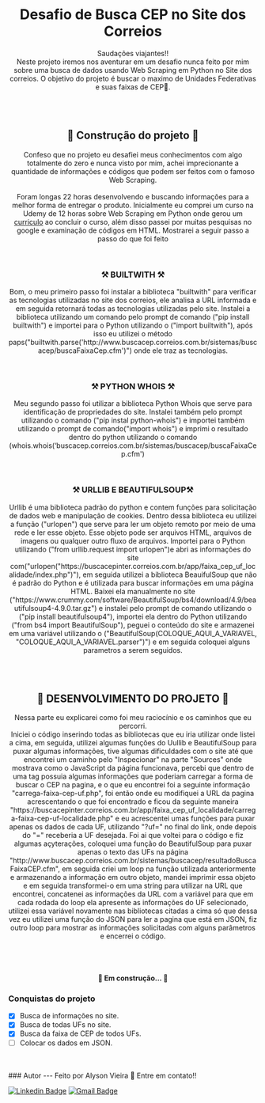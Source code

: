 <h1 align="center">Desafio de Busca CEP no Site dos Correios</h1>

<p align="center">Saudações viajantes!!</br> Neste projeto iremos nos aventurar em um desafio nunca feito por mim sobre uma busca de dados usando Web Scraping em Python no Site dos correios. O objetivo do projeto é buscar o maximo de Unidades Federativas e suas faixas de CEP🚀.</p>
</br>
</br>
<h2 align="center">🔨 Construção do projeto 🔨</h2>

<p align="center">Confeso que no projeto eu desafiei meus conhecimentos com algo totalmente do zero e nunca visto por mim, achei imprecionante a quantidade de informações e códigos que podem ser feitos com o famoso Web Scraping.</br></br>Foram longas 22 horas desenvolvendo e buscando informações para a melhor forma de entregar o produto. Inicialmente eu comprei um curso na Udemy de 12 horas sobre Web Scraping em Python onde gerou um <a href="https://www.udemy.com/certificate/UC-f508f580-298c-469b-87f6-dd7c467fb6d6/">curriculo</a> ao concluir o curso, além disso passei por muitas pesquisas no google e examinação de códigos em HTML. Mostrarei a seguir passo a passo do que foi feito</p>
</br>

<h3 align="center">⚒️ BUILTWITH ⚒️</h3>
	   
<p align="center">Bom, o meu primeiro passo foi instalar a biblioteca "builtwith" para verificar as tecnologias utilizadas no site dos correios, ele analisa a URL informada e em seguida retornará todas as tecnologias utilizadas pelo site. Instalei a biblioteca utilizando um comando pelo prompt de comando ("pip install builtwith") e importei para o Python utilizando o ("import builtwith"), após isso eu utilizei o método paps("builtwith.parse('http://www.buscacep.correios.com.br/sistemas/buscacep/buscaFaixaCep.cfm')") onde ele traz as tecnologias.</p>
</br>

<h3 align="center">⚒️ PYTHON WHOIS ⚒️</h3>
	   
<p align="center">Meu segundo passo foi utilizar a biblioteca Python Whois que serve para identificação de propriedades do site. Instalei também pelo prompt utilizando o comando ("pip instal python-whois") e importei também utilizando o prompt de comando("import whois") e imprimi o resultado dentro do python utilizando o comando (whois.whois(‘buscacep.correios.com.br/sistemas/buscacep/buscaFaixaCep.cfm')</p>
</br>

<h3 align="center">⚒️ URLLIB E BEAUTIFULSOUP⚒️</h3>
	   
<p align="center">Urllib é uma biblioteca padrão do python e contem funções para solicitação de dados web e manipulação de cookies. Dentro dessa biblioteca eu utilizei a função ("urlopen") que serve para ler um objeto remoto por meio de uma rede e ler esse objeto. Esse objeto pode ser arquivos HTML, arquivos de imagens ou qualquer outro fluxo de arquivos. Importei para o Python utilizando ("from urllib.request import urlopen")e abri as informações do site com("urlopen("https://buscacepinter.correios.com.br/app/faixa_cep_uf_localidade/index.php")"), em seguida utilizei a biblioteca BeauifulSoup que não é padrão do Python e é utilizada para buscar informações em uma página HTML. Baixei ela manualmente no site ("https://www.crummy.com/software/BeautifulSoup/bs4/download/4.9/beautifulsoup4-4.9.0.tar.gz") e instalei pelo prompt de comando utilizando o ("pip install beautifulsoup4"), importei ela dentro do Python utilizando ("from bs4 import BeautifulSoup"), peguei o conteúdo do site e armazenei em uma variável utilizando o ("BeautifulSoup(COLOQUE_AQUI_A_VARIAVEL, "COLOQUE_AQUI_A_VARIAVEL.parser")") e em seguida coloquei alguns parametros a serem seguidos. </p>
</br>
</br>

<h2 align="center">🔨 DESENVOLVIMENTO DO PROJETO 🔨</h2>

<p align="center">Nessa parte eu explicarei como foi meu raciocínio e os caminhos que eu percorri.</br>Iniciei o código inserindo todas as bibliotecas que eu iria utilizar onde listei a cima, em seguida, utilizei algumas funções do Uullib e BeautifulSoup para puxar algumas informações, tive algumas dificuldades com o site até que encontrei um caminho pelo "Inspecionar" na parte "Sources" onde mostrava como o JavaScript da página funcionava, percebi que dentro de uma tag possuia algumas informações que poderiam carregar a forma de buscar o CEP na pagina, e o que eu encontrei foi a seguinte informação "carrega-faixa-cep-uf.php", foi então onde eu modifiquei a URL da pagina acrescentando o que foi encontrado e ficou da seguinte maneira "https://buscacepinter.correios.com.br/app/faixa_cep_uf_localidade/carrega-faixa-cep-uf-localidade.php" e eu acrescentei umas funções para puxar apenas os dados de cada UF, utilizando "?uf=" no final do link, onde depois do "=" receberia a UF desejada. Foi ai que voltei para o código e fiz algumas açyterações, coloquei uma função do BeautifulSoup para puxar apenas o texto das UFs na página "http://www.buscacep.correios.com.br/sistemas/buscacep/resultadoBuscaFaixaCEP.cfm", em seguida criei um loop na função utilizada anteriormente e armazenando a informação em outro objeto, mandei imprimir essa objeto e em seguida transformei-o em uma string para utilizar na URL que encontrei, concatenei as informações da URL com a variável para que em cada rodada do loop ela apresente as informações do UF selecionado, utilizei essa variável novamente nas bibliotecas citadas a cima só que dessa vez eu utilizei uma função do JSON para ler a pagina que está em JSON, fiz outro loop para mostrar as informações solicitadas com alguns parâmetros e encerrei o código.</p>

</br>
</br>
<h4 align="center"> 
	🚧  Em construção...  🚧
</h4>

### Conquistas do projeto

- [x] Busca de informações no site.
- [x] Busca de todas UFs no site.
- [x] Busca da faixa de CEP de todos UFs.
- [ ] Colocar os dados em JSON.
</br>
</br>
### Autor
---
Feito por Alyson Vieira 🚀 Entre em contato!!


[![Linkedin Badge](https://img.shields.io/badge/-Alyson-blue?style=flat-square&logo=Linkedin&logoColor=white&link=https://www.linkedin.com/in/alyson-mendon%C3%A7a-vieira-330551181/)](https://www.linkedin.com/in/alyson-mendon%C3%A7a-vieira-330551181/) 
[![Gmail Badge](https://img.shields.io/badge/-alysonvieira88@gmail.com-c14438?style=flat-square&logo=Gmail&logoColor=white&link=mailto:alysonvieira88@gmail.com)](mailto:alysonvieira88@gmail.com)
